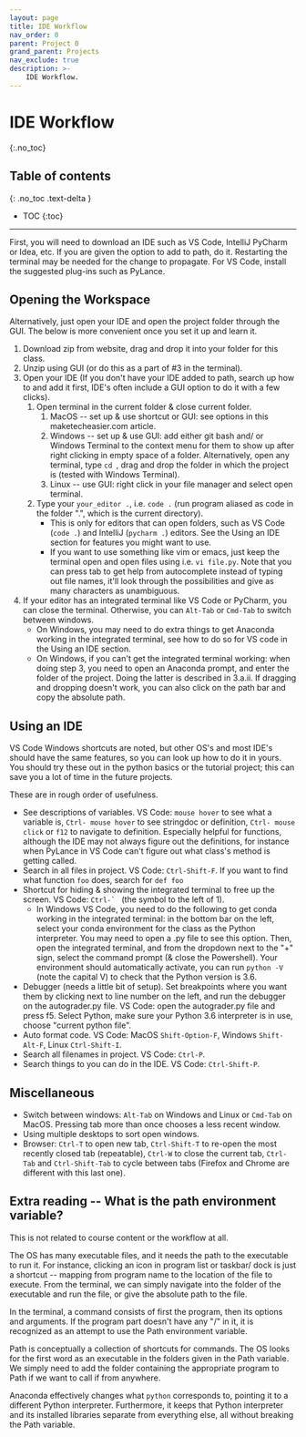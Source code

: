 ```yaml
---
layout: page
title: IDE Workflow
nav_order: 0
parent: Project 0
grand_parent: Projects
nav_exclude: true
description: >-
    IDE Workflow.
---
```


# IDE Workflow
{:.no_toc}

## Table of contents
{: .no_toc .text-delta }

- TOC
{:toc}

---

First, you will need to download an IDE such as VS Code, IntelliJ PyCharm or Idea, etc. If you are given the option to add to path, do it. Restarting the terminal may be needed for the change to propagate. For VS Code, install the suggested plug-ins such as PyLance.

## Opening the Workspace

Alternatively, just open your IDE and open the project folder through the GUI. The below is more convenient once you set it up and learn it.

1. Download zip from website, drag and drop it into your folder for this class.
2. Unzip using GUI (or do this as a part of #3 in the terminal).
3. Open your IDE (If you don't have your IDE added to path, search up how to and add it first, IDE's often include a GUI option to do it with a few clicks).
    1. Open terminal in the current folder & close current folder.
        1. MacOS -- set up & use shortcut or GUI: see options in this maketecheasier.com article.
        2. Windows -- set up & use GUI: add either git bash and/ or Windows Terminal to the context menu for them to show up after right clicking in empty space of a folder. Alternatively, open any terminal, type `cd `, drag and drop the folder in which the project is (tested with Windows Terminal).
        3. Linux -- use GUI: right click in your file manager and select open terminal.
    2. Type your `your_editor .`, i.e. `code .` (run program aliased as code in the folder ".", which is the current directory).
        * This is only for editors that can open folders, such as VS Code (`code .`) and IntelliJ (`pycharm .`) editors. See the Using an IDE section for features you might want to use.
        * If you want to use something like vim or emacs, just keep the terminal open and open files using i.e. `vi file.py`. Note that you can press tab to get help from autocomplete instead of typing out file names, it'll look through the possibilities and give as many characters as unambiguous.
4. If your editor has an integrated terminal like VS Code or PyCharm, you can close the terminal. Otherwise, you can `Alt-Tab` or `Cmd-Tab` to switch between windows.
    * On Windows, you may need to do extra things to get Anaconda working in the integrated terminal, see how to do so for VS code in the Using an IDE section.
    * On Windows, if you can't get the integrated terminal working: when doing step 3, you need to open an Anaconda prompt, and enter the folder of the project. Doing the latter is described in 3.a.ii. If dragging and dropping doesn't work, you can also click on the path bar and copy the absolute path.

## Using an IDE

VS Code Windows shortcuts are noted, but other OS's and most IDE's should have the same features, so you can look up how to do it in yours. You should try these out in the python basics or the tutorial project; this can save you a lot of time in the future projects.

These are in rough order of usefulness.

* See descriptions of variables. VS Code: `mouse hover` to see what a variable is, `Ctrl- mouse hover` to see stringdoc or definition, `Ctrl- mouse click` or `f12` to navigate to definition. Especially helpful for functions, although the IDE may not always figure out the definitions, for instance when PyLance in VS Code can't figure out what class's method is getting called.
* Search in all files in project. VS Code: `Ctrl-Shift-F`. If you want to find what function `foo` does, search for `def foo`
* Shortcut for hiding & showing the integrated terminal to free up the screen. VS Code: ``Ctrl-` `` (the symbol to the left of 1).
    * In Windows VS Code, you need to do the following to get conda working in the integrated terminal: in the bottom bar on the left, select your conda environment for the class as the Python interpreter. You may need to open a .py file to see this option. Then, open the integrated terminal, and from the dropdown next to the "+" sign, select the command prompt (& close the Powershell). Your environment should automatically activate, you can run `python -V` (note the capital V) to check that the Python version is 3.6.
* Debugger (needs a little bit of setup). Set breakpoints where you want them by clicking next to line number on the left, and run the debugger on the autograder.py file. VS Code: open the autograder.py file and press f5. Select Python, make sure your Python 3.6 interpreter is in use, choose "current python file".
* Auto format code. VS Code: MacOS `Shift-Option-F`, Windows `Shift-Alt-F`, Linux `Ctrl-Shift-I`.
* Search all filenames in project. VS Code: `Ctrl-P`.
* Search things to you can do in the IDE. VS Code: `Ctrl-Shift-P`.

## Miscellaneous

* Switch between windows: `Alt-Tab` on Windows and Linux or `Cmd-Tab` on MacOS. Pressing tab more than once chooses a less recent window.
* Using multiple desktops to sort open windows.
* Browser: `Ctrl-T` to open new tab, `Ctrl-Shift-T` to re-open the most recently closed tab (repeatable), `Ctrl-W` to close the current tab, `Ctrl-Tab` and `Ctrl-Shift-Tab` to cycle between tabs (Firefox and Chrome are different with this last one).

## Extra reading -- What is the path environment variable?

This is not related to course content or the workflow at all.

The OS has many executable files, and it needs the path to the executable to run it. For instance, clicking an icon in program list or taskbar/ dock is just a shortcut -- mapping from program name to the location of the file to execute. From the terminal, we can simply navigate into the folder of the executable and run the file, or give the absolute path to the file.

In the terminal, a command consists of first the program, then its options and arguments. If the program part doesn't have any "/" in it, it is recognized as an attempt to use the Path environment variable.

Path is conceptually a collection of shortcuts for commands. The OS looks for the first word as an executable in the folders given in the Path variable. We simply need to add the folder containing the appropriate program to Path if we want to call if from anywhere.

Anaconda effectively changes what `python` corresponds to, pointing it to a different Python interpreter. Furthermore, it keeps that Python interpreter and its installed libraries separate from everything else, all without breaking the Path variable.
